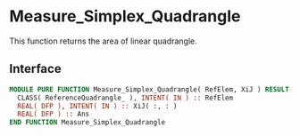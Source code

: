 # Measure_Simplex_Quadrangle

This function returns the area of linear quadrangle.

## Interface

```fortran
MODULE PURE FUNCTION Measure_Simplex_Quadrangle( RefElem, XiJ ) RESULT( Ans )
  CLASS( ReferenceQuadrangle_ ), INTENT( IN ) :: RefElem
  REAL( DFP ), INTENT( IN ) :: XiJ( :, : )
  REAL( DFP ) :: Ans
END FUNCTION Measure_Simplex_Quadrangle
```
